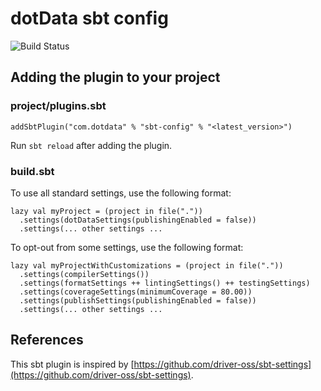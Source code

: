 # dotData sbt config

![Build Status](https://github.com/ramencloud/sbt-config/workflows/Continuous%20Integration/badge.svg)

## Adding the plugin to your project

### project/plugins.sbt

    addSbtPlugin("com.dotdata" % "sbt-config" % "<latest_version>")

Run `sbt reload` after adding the plugin.

### build.sbt

To use all standard settings, use the following format:

    lazy val myProject = (project in file("."))
      .settings(dotDataSettings(publishingEnabled = false))
      .settings(... other settings ...

To opt-out from some settings, use the following format:

    lazy val myProjectWithCustomizations = (project in file("."))
      .settings(compilerSettings())
      .settings(formatSettings ++ lintingSettings() ++ testingSettings)
      .settings(coverageSettings(minimumCoverage = 80.00))
      .settings(publishSettings(publishingEnabled = false))
      .settings(... other settings ...

## References

This sbt plugin is inspired by [https://github.com/driver-oss/sbt-settings](https://github.com/driver-oss/sbt-settings).
